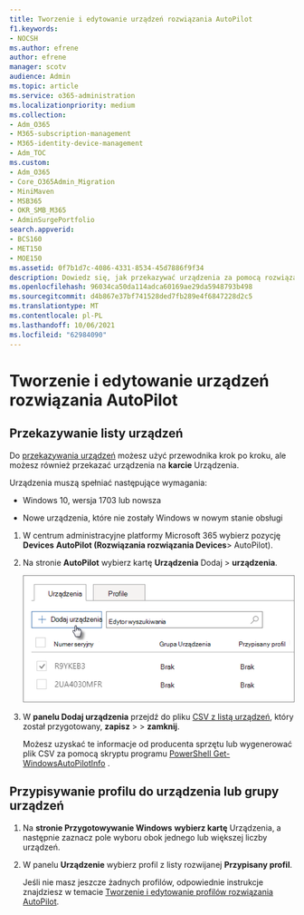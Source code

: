 ```yaml
---
title: Tworzenie i edytowanie urządzeń rozwiązania AutoPilot
f1.keywords:
- NOCSH
ms.author: efrene
author: efrene
manager: scotv
audience: Admin
ms.topic: article
ms.service: o365-administration
ms.localizationpriority: medium
ms.collection:
- Adm_O365
- M365-subscription-management
- M365-identity-device-management
- Adm_TOC
ms.custom:
- Adm_O365
- Core_O365Admin_Migration
- MiniMaven
- MSB365
- OKR_SMB_M365
- AdminSurgePortfolio
search.appverid:
- BCS160
- MET150
- MOE150
ms.assetid: 0f7b1d7c-4086-4331-8534-45d7886f9f34
description: Dowiedz się, jak przekazywać urządzenia za pomocą rozwiązania AutoPilot w programie Microsoft 365 Business Premium. Profil można przypisać do urządzenia lub grupy urządzeń.
ms.openlocfilehash: 96034ca50da114adca60169ae29da5948793b498
ms.sourcegitcommit: d4b867e37bf741528ded7fb289e4f6847228d2c5
ms.translationtype: MT
ms.contentlocale: pl-PL
ms.lasthandoff: 10/06/2021
ms.locfileid: "62984090"
---
```

# <a name="create-and-edit-autopilot-devices"></a>Tworzenie i edytowanie urządzeń rozwiązania AutoPilot

## <a name="upload-a-list-of-devices"></a>Przekazywanie listy urządzeń

Do [przekazywania urządzeń](add-autopilot-devices-and-profile.md) możesz użyć przewodnika krok po kroku, ale możesz również przekazać urządzenia na **karcie** Urządzenia. 
  
Urządzenia muszą spełniać następujące wymagania:
  
- Windows 10, wersja 1703 lub nowsza
    
- Nowe urządzenia, które nie zostały Windows w nowym stanie obsługi

1. W centrum administracyjne platformy Microsoft 365 wybierz pozycję **Devices** **AutoPilot (Rozwiązania rozwiązania Devices**\> AutoPilot).
  
2. Na stronie **AutoPilot** wybierz kartę **Urządzenia** Dodaj \> **urządzenia**.
    
    ![In the Devices tab, choose Add devices.](../../media/6ba81e22-c873-40ad-8a72-ce64d15ea6ba.png)
  
3. W **panelu Dodaj urządzenia** przejdź do pliku [CSV z listą urządzeń](../misc/device-list.md), który został przygotowany, **zapisz** \> \> **zamknij**.
    
    Możesz uzyskać te informacje od producenta sprzętu lub wygenerować plik CSV za pomocą skryptu programu [PowerShell Get-WindowsAutoPilotInfo](https://www.powershellgallery.com/packages/Get-WindowsAutoPilotInfo) . 
    
## <a name="assign-a-profile-to-a-device-or-a-group-of-devices"></a>Przypisywanie profilu do urządzenia lub grupy urządzeń

1. Na **stronie Przygotowywanie Windows** **wybierz kartę** Urządzenia, a następnie zaznacz pole wyboru obok jednego lub większej liczby urządzeń. 
    
2. W panelu **Urządzenie** wybierz profil z listy rozwijanej **Przypisany profil**. 
    
    Jeśli nie masz jeszcze żadnych profilów, odpowiednie instrukcje znajdziesz w temacie [Tworzenie i edytowanie profilów rozwiązania AutoPilot](create-and-edit-autopilot-profiles.md). 
